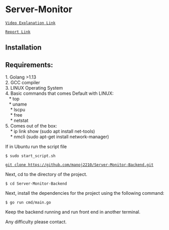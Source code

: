 # Server-Monitor

<a href="https://drive.google.com/open?id=1J6mFjeXSjAwrUWPvCAptjqiN9q4WomOX">`Video Explanation Link`</a>

<a href="https://docs.google.com/document/d/1rJMwoBsHJHDjwXXlHdDTFu2c6P1Is5TvKDjH2B0_eyI/edit?usp=sharing">`Report Link`</a>

<h2>Installation</h2>

<h2>Requirements:</h2>
   1. Golang >1.13</br>
   2. GCC compiler</br>
   3. LINUX Operating System</br>
   4. Basic commands that comes Default with LINUX:</br>
     &nbsp&nbsp   * top</br>
     &nbsp&nbsp   * uname</br>
&nbsp     &nbsp   * lscpu</br>
&nbsp     &nbsp   * free </br>
&nbsp     &nbsp   * netstat</br>
   5. Comes out of the box:</br>
&nbsp      &nbsp  * ip link show (sudo apt install net-tools)</br>
&nbsp      &nbsp  * nmcli (sudo apt-get install network-manager)</br>
 

If in Ubuntu run the script file 

`$ sudo start_script.sh`


<a href="https://github.com/manoj2210/Server-Monitor-Backend.git">`git clone https://github.com/manoj2210/Server-Monitor-Backend.git`</a>

Next, cd to the directory of the project.

`$ cd Server-Monitor-Backend`

Next, install the dependencies for the project using the following command:

`$ go run cmd/main.go` 

Keep the backend running and run front end in another terminal.

Any difficulty please contact.
 
